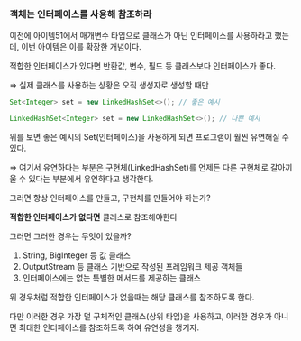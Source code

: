 ### 객체는 인터페이스를 사용해 참조하라

이전에 아이템51에서 매개변수 타입으로 클래스가 아닌 인터페이스를 사용하라고 했는데, 이번 아이템은 이를 확장한 개념이다.

적합한 인터페이스가 있다면 반환값, 변수, 필드 등 클래스보다 인터페이스가 좋다.

⇒ 실제 클래스를 사용하는 상황은 오직 생성자로 생성할 때만

```java
Set<Integer> set = new LinkedHashSet<>(); // 좋은 예시

LinkedHashSet<Integer> set = new LinkedHashSet<>(); // 나쁜 예시
```

위를 보면 좋은 예시의 Set(인터페이스)을 사용하게 되면 프로그램이 훨씬 유연해질 수 있다.

⇒ 여기서 유연하다는 부분은 구현체(LinkedHashSet)를 언제든 다른 구현체로 갈아끼울 수 있다는 부분에서 유연하다고 생각한다.

그러면 항상 인터페이스를 만들고, 구현체를 만들어야 하는가?

**적합한 인터페이스가 없다면** 클래스로 참조해야한다

그러면 그러한 경우는 무엇이 있을까?

1. String, BigInteger 등 값 클래스
2. OutputStream 등 클래스 기반으로 작성된 프레임워크 제공 객체들
3. 인터페이스에는 없는 특별한 메서드를 제공하는 클래스

위 경우처럼 적합한 인터페이스가 없을때는 해당 클래스를 참조하도록 한다.

다만 이러한 경우 가장 덜 구체적인 클래스(상위 타입)을 사용하고, 이러한 경우가 아니면 최대한 인터페이스를 참조하도록 하여 유연성을 챙기자.
